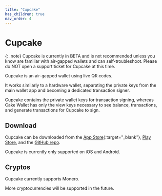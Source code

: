 ```yaml
---
title: "Cupcake"
has_children: true
nav_order: 4
---
```


# Cupcake

{: .note}
Cupcake is currently in BETA and is not recommended unless you know are familiar with air-gapped wallets and can self-troubleshoot.
Please do NOT open a support ticket for Cupcake at this time.

Cupcake is an air-gapped wallet using live QR codes.

It works similarly to a hardware wallet, separating the private keys from the main wallet app and becoming a dedicated transaction signer.

Cupcake contains the private wallet keys for transaction signing, whereas Cake Wallet has only the view keys necessary to see balance, transactions, and generate transactions for Cupcake to sign.

## Download

Cupcake can be downloaded from the [App Store](https://apps.apple.com/eg/app/cupcake-by-cake-wallet/id6737430272){:target="_blank"}, [Play Store](https://play.google.com/store/apps/details?id=com.cakewallet.cupcake), and the [GitHub repo](https://github.com/cake-tech/cupcake/releases).

Cupcake is currently only supported on iOS and Android.

## Cryptos

Cupcake currently supports Monero.

More cryptocurrencies will be supported in the future.
